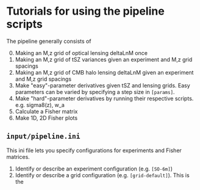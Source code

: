 # Tutorials for using the pipeline scripts

The pipeline generally consists of

0. Making an M,z grid of optical lensing deltaLnM once
1. Making an M,z grid of tSZ variances given an experiment and M,z grid spacings
2. Making an M,z grid of CMB halo lensing deltaLnM given an experiment and M,z grid spacings
3. Make "easy"-parameter derivatives given tSZ and lensing grids. Easy parameters can be varied by specifying a step size in `[params]`.
4. Make "hard"-parameter derivatives by running their respective scripts. e.g. sigma8(z), w_a
5. Calculate a Fisher matrix
6. Make 1D, 2D Fisher plots

## `input/pipeline.ini`

This ini file lets you specify configurations for experiments and Fisher matrices.

1. Identify or describe an experiment configuration (e.g. `[SO-6m]`)
2. Identify or describe a grid configuration (e.g. `[grid-default]`). This is the 

